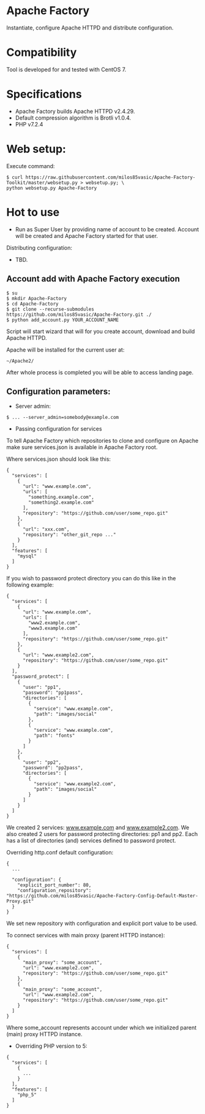 # Apache Factory

Instantiate, configure Apache HTTPD and distribute configuration.

# Compatibility

Tool is developed for and tested with CentOS 7.

# Specifications

- Apache Factory builds Apache HTTPD v2.4.29.
- Default compression algorithm is Brotli v1.0.4.
- PHP v7.2.4

# Web setup:

Execute command:
```
$ curl https://raw.githubusercontent.com/milos85vasic/Apache-Factory-Toolkit/master/websetup.py > websetup.py; \
python websetup.py Apache-Factory  
```

# Hot to use
    
- Run as Super User by providing name of account to be created. 
Account will be created and Apache Factory started for that user.
    
Distributing configuration:

- TBD.

## Account add with Apache Factory execution

```
$ su
$ mkdir Apache-Factory
$ cd Apache-Factory
$ git clone --recurse-submodules https://github.com/milos85vasic/Apache-Factory.git ./
$ python add_account.py YOUR_ACCOUNT_NAME
``` 

Script will start wizard that will for you create account, download and build Apache HTTPD.

Apache will be installed for the current user at:

```
~/Apache2/
```

After whole process is completed you will be able to access landing page.

## Configuration parameters:

- Server admin:
```
$ ... --server_admin=somebody@example.com
```

- Passing configuration for services

To tell Apache Factory which repositories to clone and configure on Apache make sure services.json is available in Apache Factory root.

Where services.json should look like this:
```
{
  "services": [
    {
      "url": "www.example.com",
      "urls": [
        "something.example.com",
        "something2.example.com"
      ],
      "repository": "https://github.com/user/some_repo.git"
    },
    {
      "url": "xxx.com",
      "repository": "other_git_repo ..."
    }
  ],
  "features": [
    "mysql"
  ]
}
```

If you wish to password protect directory you can do this like in the following example:
```
{
  "services": [
    {
      "url": "www.example.com",
      "urls": [
        "www2.example.com",
        "www3.example.com"
      ],
      "repository": "https://github.com/user/some_repo.git"
    },
    {
      "url": "www.example2.com",
      "repository": "https://github.com/user/some_repo.git"
    }
  ],
  "password_protect": [
    {
      "user": "pp1",
      "password": "pp1pass",
      "directories": [
        {
          "service": "www.example.com",
          "path": "images/social"
        },
        {
          "service": "www.example.com",
          "path": "fonts"
        }
      ]
    },
    {
      "user": "pp2",
      "password": "pp2pass",
      "directories": [
        {
          "service": "www.example2.com",
          "path": "images/social"
        }
      ]
    }
  ]
}
```

We created 2 services: www.example.com and www.example2.com. We also created 2 users for password 
protecting directories: pp1 and pp2. Each has a list of directories (and) services defined to password protect.

Overriding http.conf default configuration:
```
{
  ...
  
  "configuration": {
    "explicit_port_number": 80,
    "configuration_repository": "https://github.com/milos85vasic/Apache-Factory-Config-Default-Master-Proxy.git"
  }
}
```

We set new repository with configuration and explicit port value to be used.

To connect services with main proxy (parent HTTPD instance):
```
{
  "services": [
    {
      "main_proxy": "some_account",
      "url": "www.example2.com",
      "repository": "https://github.com/user/some_repo.git"
    },
    {
      "main_proxy": "some_account",
      "url": "www.example2.com",
      "repository": "https://github.com/user/some_repo.git"
    }
  ]
}
```

Where some_account represents account under which we initialized parent (main) proxy HTTPD instance.

- Overriding PHP version to 5:
```
{
  "services": [
    {
      ...
    }
  ],
  "features": [
    "php_5"
  ]
}
```